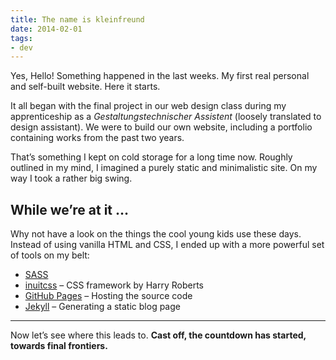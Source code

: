 ```yaml
---
title: The name is kleinfreund
date: 2014-02-01
tags:
- dev
---
```

Yes, Hello! Something happened in the last weeks. My first real personal and self-built website. Here it starts.

It all began with the final project in our web design class during my apprenticeship as a _Gestaltungstechnischer Assistent_ (loosely translated to design assistant). We were to build our own website, including a portfolio containing works from the past two years.

That’s something I kept on cold storage for a long time now. Roughly outlined in my mind, I imagined a purely static and minimalistic site. On my way I took a rather big swing.

## While we’re at it …

Why not have a look on the things the cool young kids use these days. Instead of using vanilla HTML and CSS, I ended up with a more powerful set of tools on my belt:

- [SASS](http://sass-lang.com)
- [inuitcss](http://inuitcss.com) – CSS framework by Harry Roberts
- [GitHub Pages](https://pages.github.com) – Hosting the source code
- [Jekyll](https://jekyllrb.com) – Generating a static blog page

---

Now let’s see where this leads to. __Cast off, the countdown has started, towards final frontiers.__
